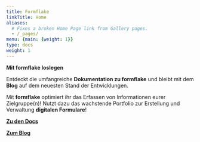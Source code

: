 ```yaml
---
title: Formflake
linkTitle: Home
aliases:
  # Fixes a broken Home Page link from Gallery pages.
  - /_pages/
menu: {main: {weight: 1}}
type: docs
weight: 1
---
```


**Mit formflake loslegen**

Entdeckt die umfangreiche **Dokumentation zu formflake** und bleibt mit dem **Blog** auf dem neuesten Stand der Entwicklungen.

Mit **formflake** optimiert ihr das Erfassen von Informationen eurer Zielgruppe(n)! Nutzt dazu das wachstende Portfolio zur Erstellung und Verwaltung **digitalen Formulare**!

[**Zu den Docs**](/community/docs)

[**Zum Blog**](/community/blog)
